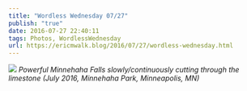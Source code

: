 ```yaml
---
title: "Wordless Wednesday 07/27"
publish: "true"
date: 2016-07-27 22:40:11
tags: Photos, WordlessWednesday
url: https://ericmwalk.blog/2016/07/27/wordless-wednesday.html
---
```


![](https://ericmwalk.blog/uploads/2022/584e09c901.jpg)
*Powerful Minnehaha Falls slowly/continuously cutting through the limestone (July 2016, Minnehaha Park, Minneapolis, MN)*